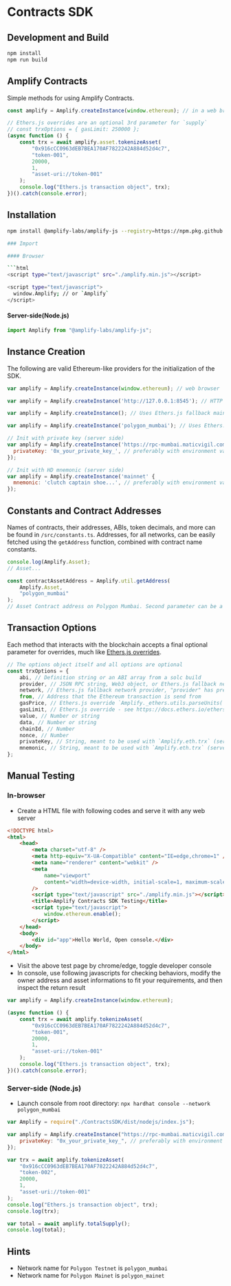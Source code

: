 # Contracts SDK

## Development and Build

```bash
npm install
npm run build
```

## Amplify Contracts

Simple methods for using Amplify Contracts.

```js
const amplify = Amplify.createInstance(window.ethereum); // in a web browser

// Ethers.js overrides are an optional 3rd parameter for `supply`
// const trxOptions = { gasLimit: 250000 };
(async function () {
    const trx = await amplify.asset.tokenizeAsset(
        "0x916cCC0963dEB7BEA170AF7822242A884d52d4c7",
        "token-001",
        20000,
        1,
        "asset-uri://token-001"
    );
    console.log("Ethers.js transaction object", trx);
})().catch(console.error);
```

## Installation

````bash
npm install @amplify-labs/amplify-js --registry=https://npm.pkg.github.com

### Import

#### Browser

```html
<script type="text/javascript" src="./amplify.min.js"></script>

<script type="text/javascript">
  window.Amplify; // or `Amplify`
</script>
````

#### Server-side(Node.js)

```js
import Amplify from "@amplify-labs/amplify-js";
```

## Instance Creation

The following are valid Ethereum-like providers for the initialization of the SDK.

```js
var amplify = Amplify.createInstance(window.ethereum); // web browser

var amplify = Amplify.createInstance('http://127.0.0.1:8545'); // HTTP provider

var amplify = Amplify.createInstance(); // Uses Ethers.js fallback mainnet (for testing only)

var amplify = Amplify.createInstance('polygon_mumbai'); // Uses Ethers.js fallback (for testing only)

// Init with private key (server side)
var amplify = Amplify.createInstance('https://rpc-mumbai.maticvigil.com', {
  privateKey: '0x_your_private_key_', // preferably with environment variable
});

// Init with HD mnemonic (server side)
var amplify = Amplify.createInstance('mainnet' {
  mnemonic: 'clutch captain shoe...', // preferably with environment variable
});
```

## Constants and Contract Addresses

Names of contracts, their addresses, ABIs, token decimals, and more can be found in `/src/constants.ts`.
Addresses, for all networks, can be easily fetched using the `getAddress` function, combined with contract name constants.

```js
console.log(Amplify.Asset);
// Asset...

const contractAssetAddress = Amplify.util.getAddress(
    Amplify.Asset,
    "polygon_mumbai"
);
// Asset Contract address on Polygon Mumbai. Second parameter can be a network like 'polygon_mumbai'.
```

## Transaction Options

Each method that interacts with the blockchain accepts a final optional parameter for overrides, much like [Ethers.js overrides](https://docs.ethers.io/ethers.js/v5-beta/api-contract.html#overrides).

```js
// The options object itself and all options are optional
const trxOptions = {
    abi, // Definition string or an ABI array from a solc build
    provider, // JSON RPC string, Web3 object, or Ethers.js fallback network (string)
    network, // Ethers.js fallback network provider, "provider" has precedence over "network"
    from, // Address that the Ethereum transaction is send from
    gasPrice, // Ethers.js override `Amplify._ethers.utils.parseUnits('10.0', 'gwei')`
    gasLimit, // Ethers.js override - see https://docs.ethers.io/ethers.js/v5-beta/api-contract.html#overrides
    value, // Number or string
    data, // Number or string
    chainId, // Number
    nonce, // Number
    privateKey, // String, meant to be used with `Amplify.eth.trx` (server side)
    mnemonic, // String, meant to be used with `Amplify.eth.trx` (server side)
};
```

## Manual Testing

### In-browser

-   Create a HTML file with following codes and serve it with any web server

```html
<!DOCTYPE html>
<html>
    <head>
        <meta charset="utf-8" />
        <meta http-equiv="X-UA-Compatible" content="IE=edge,chrome=1" />
        <meta name="renderer" content="webkit" />
        <meta
            name="viewport"
            content="width=device-width, initial-scale=1, maximum-scale=1, user-scalable=no"
        />
        <script type="text/javascript" src="./amplify.min.js"></script>
        <title>Amplify Contracts SDK Testing</title>
        <script type="text/javascript">
            window.ethereum.enable();
        </script>
    </head>
    <body>
        <div id="app">Hello World, Open console.</div>
    </body>
</html>
```

-   Visit the above test page by chrome/edge, toggle developer console
-   In console, use following javascripts for checking behaviors, modify the owner address and asset informations to fit your requirements, and then inspect the return result

```javascript
var amplify = Amplify.createInstance(window.ethereum);

(async function () {
    const trx = await amplify.tokenizeAsset(
        "0x916cCC0963dEB7BEA170AF7822242A884d52d4c7",
        "token-001",
        20000,
        1,
        "asset-uri://token-001"
    );
    console.log("Ethers.js transaction object", trx);
})().catch(console.error);
```

### Server-side (Node.js)

-   Launch console from root directory: `npx hardhat console --network polygon_mumbai`

```js
var Amplify = require("./ContractsSDK/dist/nodejs/index.js");

var amplify = Amplify.createInstance("https://rpc-mumbai.maticvigil.com", {
    privateKey: "0x_your_private_key_", // preferably with environment variable
});

var trx = await amplify.tokenizeAsset(
    "0x916cCC0963dEB7BEA170AF7822242A884d52d4c7",
    "token-002",
    20000,
    1,
    "asset-uri://token-001"
);
console.log("Ethers.js transaction object", trx);
console.log(trx);

var total = await amplify.totalSupply();
console.log(total);
```

## Hints

-   Network name for `Polygon Testnet` is `polygon_mumbai`
-   Network name for `Polygon Mainet` is `polygon_mainet`
